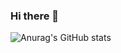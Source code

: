 ### Hi there 👋
![Anurag's GitHub stats](https://github-readme-stats.vercel.app/api?username=cksdydsla93@gmail.com&show_icons=true&theme=radical)


<!--
**yangchanyong/yangchanyong** is a ✨ _special_ ✨ repository because its `README.md` (this file) appears on your GitHub profile.

Here are some ideas to get you started:

- 🔭 I’m currently working on ...
- 🌱 I’m currently learning ...
- 👯 I’m looking to collaborate on ...
- 🤔 I’m looking for help with ...
- 💬 Ask me about ...
- 📫 How to reach me: ...
- 😄 Pronouns: ...
- ⚡ Fun fact: ...
-->
